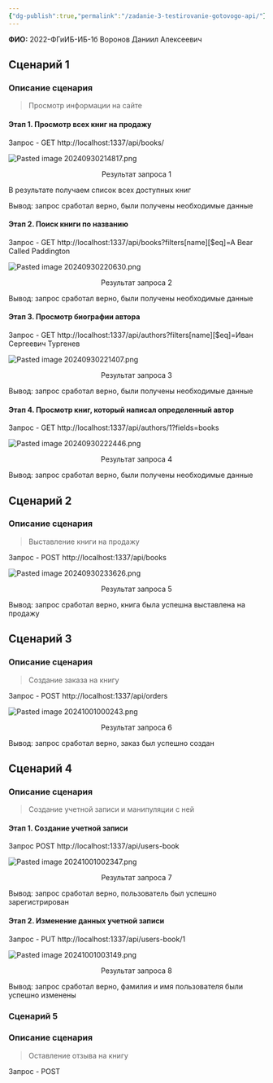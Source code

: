 ```yaml
---
{"dg-publish":true,"permalink":"/zadanie-3-testirovanie-gotovogo-api/"}
---
```


**ФИО:** 2022-ФГиИБ-ИБ-1б Воронов Даниил Алексеевич 

## Сценарий 1
### Описание сценария

>Просмотр информации на сайте

#### Этап 1. Просмотр всех книг на продажу

Запрос - GET http://localhost:1337/api/books/

![Pasted image 20240930214817.png](/img/user/Pasted%20image%2020240930214817.png)
<div style="text-align: center;">
  Результат запроса 1
</div>

В результате получаем список всех доступных книг

Вывод: запрос сработал верно, были получены необходимые данные

#### Этап 2. Поиск книги по названию

Запрос - GET http://localhost:1337/api/books?filters[name][$eq]=A Bear Called Paddington


![Pasted image 20240930220630.png](/img/user/Pasted%20image%2020240930220630.png)<div style="text-align: center;">
  Результат запроса 2
</div>

Вывод: запрос сработал верно, были получены необходимые данные

#### Этап 3. Просмотр биографии автора

Запрос - GET http://localhost:1337/api/authors?filters[name][$eq]=Иван Сергеевич Тургенев

![Pasted image 20240930221407.png](/img/user/Pasted%20image%2020240930221407.png)
<div style="text-align: center;">
  Результат запроса 3
</div>

Вывод: запрос сработал верно, были получены необходимые данные

#### Этап 4. Просмотр книг, который написал определенный автор

Запрос - GET http://localhost:1337/api/authors/1?fields=books

![Pasted image 20240930222446.png](/img/user/Pasted%20image%2020240930222446.png)
<div style="text-align: center;">
  Результат запроса 4
</div>

Вывод: запрос сработал верно, были получены необходимые данные

## Сценарий 2

### Описание сценария

>Выставление книги на продажу

Запрос - POST http://localhost:1337/api/books

![Pasted image 20240930233626.png](/img/user/Pasted%20image%2020240930233626.png)
<div style="text-align: center;">
  Результат запроса 5
</div>

Вывод: запрос сработал верно, книга была успешна выставлена на продажу

## Сценарий 3

### Описание сценария

>Создание заказа на книгу

Запрос - POST http://localhost:1337/api/orders

![Pasted image 20241001000243.png](/img/user/Pasted%20image%2020241001000243.png)
<div style="text-align: center;">
  Результат запроса 6
</div>

Вывод: запрос сработал верно, заказ был успешно создан

## Сценарий 4

### Описание сценария

>Создание учетной записи и манипуляции с ней

#### Этап 1. Создание учетной записи

Запрос POST http://localhost:1337/api/users-book

![Pasted image 20241001002347.png](/img/user/Pasted%20image%2020241001002347.png)
<div style="text-align: center;">
  Результат запроса 7
</div>

Вывод: запрос сработал верно, пользователь был успешно зарегистрирован

#### Этап 2. Изменение данных учетной записи

Запрос - PUT http://localhost:1337/api/users-book/1

![Pasted image 20241001003149.png](/img/user/Pasted%20image%2020241001003149.png)
<div style="text-align: center;">
  Результат запроса 8
</div>

Вывод: запрос сработал верно, фамилия и имя пользователя были успешно изменены
### Сценарий 5

### Описание сценария

>Оставление отзыва на книгу

Запрос - POST